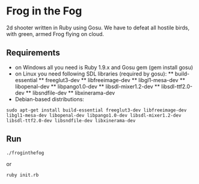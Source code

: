 Frog in the Fog
================
2d shooter written in Ruby using Gosu. We have to defeat all hostile birds, with green, armed Frog flying on cloud.

Requirements
----------------
* on Windows all you need is Ruby 1.9.x and Gosu gem (gem install gosu)
* on Linux you need following SDL libraries (required by gosu):
** build-essential
** freeglut3-dev
** libfreeimage-dev
** libgl1-mesa-dev
** libopenal-dev
** libpango1.0-dev
** libsdl-mixer1.2-dev
** libsdl-ttf2.0-dev
** libsndfile-dev
** libxinerama-dev
* Debian-based distributions:
```
sudo apt-get install build-essential freeglut3-dev libfreeimage-dev libgl1-mesa-dev libopenal-dev libpango1.0-dev libsdl-mixer1.2-dev libsdl-ttf2.0-dev libsndfile-dev libxinerama-dev
```

Run
----------------
```
./froginthefog
```

or

```
ruby init.rb
```
